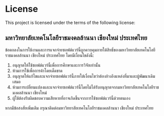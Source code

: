 # License

This project is licensed under the terms of the following license:

## มหาวิทยาลัยเทคโนโลยีราชมงคลล้านนา เชียงใหม่ ประเทศไทย

ข้อตกลงในการใช้งานและการแจกจ่ายซอฟต์แวร์นี้ถูกควบคุมภายใต้สิทธิ์ของมหาวิทยาลัยเทคโนโลยีราชมงคลล้านนา เชียงใหม่ ประเทศไทย โดยมีเงื่อนไขดังนี้:

1. อนุญาตให้ใช้ซอฟต์แวร์นี้เพื่อการศึกษาและการวิจัยเท่านั้น
2. ห้ามการใช้เพื่อการค้าโดยเด็ดขาด
3. อนุญาตให้แก้ไขและแจกจ่ายซอฟต์แวร์นี้ภายใต้เงื่อนไขว่าต้องอ้างอิงแหล่งที่มาและผู้พัฒนาเดิมเสมอ
4. ห้ามการเปลี่ยนแปลงและแจกจ่ายซอฟต์แวร์นี้โดยไม่ได้รับอนุญาตจากมหาวิทยาลัยเทคโนโลยีราชมงคลล้านนา เชียงใหม่
5. ผู้ใช้ต้องรับผิดชอบความเสียหายที่อาจเกิดขึ้นจากการใช้ซอฟต์แวร์นี้ด้วยตนเอง

หากมีข้อสงสัยเพิ่มเติม กรุณาติดต่อมหาวิทยาลัยเทคโนโลยีราชมงคลล้านนา เชียงใหม่ ประเทศไทย
